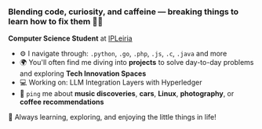 ### Blending code, curiosity, and caffeine — breaking things to learn how to fix them 🔧💡

**Computer Science Student** at [IPLeiria](https://www.ipleiria.pt)

- ⚙️ I navigate through: `.python`, `.go`, `.php`, `.js`, `.c`, `.java` and more
- 🌍 You'll often find me diving into **projects** to solve day-to-day problems and exploring **Tech Innovation Spaces**
- 💻 Working on: LLM Integration Layers with Hyperledger
- 💬 `ping` me about **music discoveries**, **cars**, **Linux**, **photography**, or **coffee recommendations**

🦆 Always learning, exploring, and enjoying the little things in life!
